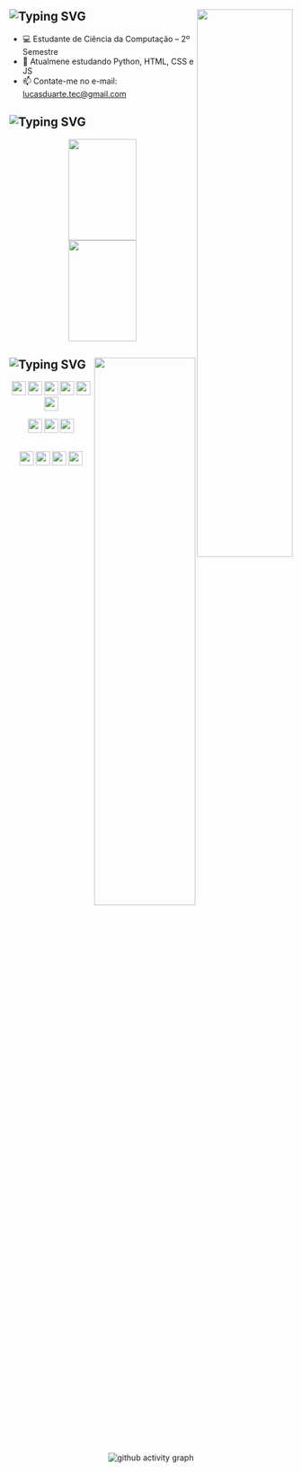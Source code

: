 <div align="left">
  
## ![Typing SVG](https://readme-typing-svg.demolab.com?font=Arial&weight=900&size=30&pause=2000&color=5499EB&vCenter=true&random=false&width=435&height=35&lines=Ol%C3%A1!+Eu+sou+Lucas+Duarte+%F0%9F%91%8B) <img src="https://user-images.githubusercontent.com/74038190/219923809-b86dc415-a0c2-4a38-bc88-ad6cf06395a8.gif" width="170px" height="50%" align="right" target="_blank">

  - 💻 Estudante de Ciência da Computação – 2º Semestre
  - 📖 Atualmene estudando Python, HTML, CSS e JS
  - 📫 Contate-me no e-mail: lucasduarte.tec@gmail.com

</div>
  
## ![Typing SVG](https://readme-typing-svg.demolab.com?font=Arial&weight=900&size=30&pause=200&color=5499EB&vCenter=true&random=false&width=435&height=30&lines=Meu+Status)

<div align="center">
  <img src="https://github-readme-stats.vercel.app/api?username=duarte-tec&show_icons=true&theme=github_dark&hide_border=true&count_private=true" target="_blank" width="49%" height="180px">
  <img src="https://github-readme-stats.vercel.app/api/top-langs/?username=duarte-tec&size_weight=0.5&count_weight=1.0&layout=compact&theme=github_dark&hide_border=true&count_private=true" target="_blank" width="49%" height="180px">
</div>

## ![Typing SVG](https://readme-typing-svg.demolab.com?font=Arial&weight=900&size=30&pause=200&color=5499EB&vCenter=true&random=false&width=435&height=30&lines=Ferramentas+e+Linguagens)<img src="https://user-images.githubusercontent.com/74038190/216655813-c9147cb2-cfee-4955-b591-52cac08f1f60.gif" width="180" height="50%" align="right" target="_blank">

<div align="center">
    <p>
      <img height="25px" src="https://img.shields.io/badge/python-5499EB?style=for-the-badge&logo=python&logoColor=white" target="_blank">
      <img height="25px" src="https://img.shields.io/badge/html5-5499EB?style=for-the-badge&logo=html5&logoColor=white" target="_blank">
      <img height="25px" src="https://img.shields.io/badge/css3-5499EB?style=for-the-badge&logo=css3&logoColor=white" target="_blank">
      <img height="25px" src="https://img.shields.io/badge/javascript-5499EB?style=for-the-badge&logo=javascript&logoColor=white" target="_blank">
      <img height="25px" src="https://img.shields.io/badge/GitHub-5499EB?style=for-the-badge&logo=github&logoColor=white" target="_blank">
      <img height="25px" src="https://img.shields.io/badge/GIT-5499EB?style=for-the-badge&logo=git&logoColor=white" target="_blank">
    </p> 
    <p>
      <img height="25px" src="https://img.shields.io/badge/VS_Code-5499EB?style=for-the-badge&logo=visual%20studio%20code&logoColor=white" target="_blank">
      <img height="25px" src="https://img.shields.io/badge/Windows-5499EB?style=for-the-badge&logo=windows&logoColor=white" target="_blank">
      <img height="25px" src="https://img.shields.io/badge/Linux-5499EB?style=for-the-badge&logo=linux&logoColor=white" target="_blank">
    </p>
</div>

##
<div align="center">
  <a href="mailto:lucasduarte.tec@gmail.com" target="_blank"><img height="25px" src="https://img.shields.io/badge/-Gmail-5499EB?style=for-the-badge&logo=gmail&logoColor=white" target="_blank"></a>
  <a href="https://twitter.com/SAMSEPlOL" target="_blank"><img height="25px" src="https://img.shields.io/badge/Twitter-5499EB?style=for-the-badge&logo=twitter&logoColor=white" target="_blank"></a>
  <a href="https://discord.com/users/302771366124584960" target="_blank"><img height="25px" src="https://img.shields.io/badge/Discord-5499EB?style=for-the-badge&logo=discord&logoColor=white" target="_blank"></a>
  <a href="https://www.linkedin.com/in/lucasduartetec/" target="_blank"><img height="25px" src="https://img.shields.io/badge/LinkedIn-5499EB?style=for-the-badge&logo=linkedin&logoColor=white" target="_blank"></a>
  </p>

![github activity graph](https://github-readme-activity-graph.vercel.app/graph?username=duarte-tec&theme=react-dark&hide_border=true&color=5499EB&title_color=5499EB&line=5499EB&point=5499EB&)

</div>
